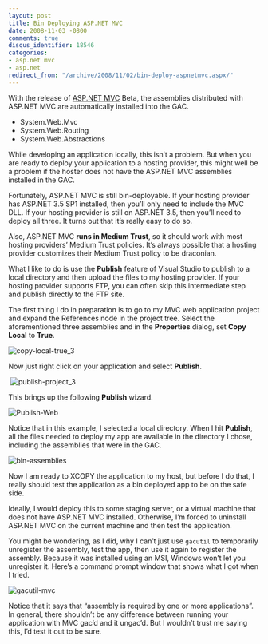 ```yaml
---
layout: post
title: Bin Deploying ASP.NET MVC
date: 2008-11-03 -0800
comments: true
disqus_identifier: 18546
categories:
- asp.net mvc
- asp.net
redirect_from: "/archive/2008/11/02/bin-deploy-aspnetmvc.aspx/"
---
```


With the release of [ASP.NET
MVC](http://asp.net/mvc "ASP.NET MVC Website") Beta, the assemblies
distributed with ASP.NET MVC are automatically installed into the GAC.

-   System.Web.Mvc
-   System.Web.Routing
-   System.Web.Abstractions

While developing an application locally, this isn’t a problem. But when
you are ready to deploy your application to a hosting provider, this
might well be a problem if the hoster does not have the ASP.NET MVC
assemblies installed in the GAC.

Fortunately, ASP.NET MVC is still bin-deployable. If your hosting
provider has ASP.NET 3.5 SP1 installed, then you’ll only need to include
the MVC DLL. If your hosting provider is still on ASP.NET 3.5, then
you’ll need to deploy all three. It turns out that it’s really easy to
do so.

Also, ASP.NET MVC **runs in Medium Trust**, so it should work with most
hosting providers’ Medium Trust policies. It’s always possible that a
hosting provider customizes their Medium Trust policy to be draconian.

What I like to do is use the **Publish** feature of Visual Studio to
publish to a local directory and then upload the files to my hosting
provider. If your hosting provider supports FTP, you can often skip this
intermediate step and publish directly to the FTP site.

The first thing I do in preparation is to go to my MVC web application
project and expand the References node in the project tree. Select the
aforementioned three assemblies and in the **Properties** dialog, set
**Copy Local** to **True**.

![copy-local-true\_3](https://haacked.com/images/haacked_com/WindowsLiveWriter/BinDeployingASP.NETMVC_F744/copy-local-true_3_3.png "copy-local-true_3") 

Now just right click on your application and select **Publish**.

 ![publish-project\_3](https://haacked.com/images/haacked_com/WindowsLiveWriter/BinDeployingASP.NETMVC_F744/publish-project_3_3.png "publish-project_3")

This brings up the following **Publish** wizard.

![Publish-Web](https://haacked.com/images/haacked_com/WindowsLiveWriter/BinDeployingASP.NETMVC_F744/Publish-Web_3.png "Publish-Web")

Notice that in this example, I selected a local directory. When I hit
**Publish**, all the files needed to deploy my app are available in the
directory I chose, including the assemblies that were in the GAC.

![bin-assemblies](https://haacked.com/images/haacked_com/WindowsLiveWriter/BinDeployingASP.NETMVC_F744/bin-assemblies_3.png "bin-assemblies")

Now I am ready to XCOPY the application to my host, but before I do
that, I really should test the application as a bin deployed app to be
on the safe side.

Ideally, I would deploy this to some staging server, or a virtual
machine that does not have ASP.NET MVC installed. Otherwise, I’m forced
to uninstall ASP.NET MVC on the current machine and then test the
application.

You might be wondering, as I did, why I can’t just use `gacutil` to
temporarily unregister the assembly, test the app, then use it again to
register the assembly. Because it was installed using an MSI, Windows
won’t let you unregister it. Here’s a command prompt window that shows
what I got when I tried.

![gacutil-mvc](https://haacked.com/images/haacked_com/WindowsLiveWriter/BinDeployingASP.NETMVC_F744/gacutil-mvc_3.png "gacutil-mvc")

Notice that it says that “assembly is required by one or more
applications”. In general, there shouldn’t be any difference between
running your application with MVC gac’d and it ungac’d. But I wouldn’t
trust me saying this, I’d test it out to be sure.

